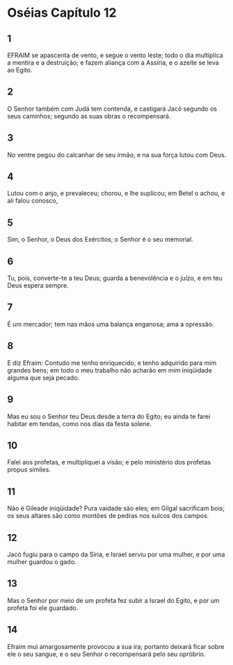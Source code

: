 # Oséias Capítulo 12

## 1
EFRAIM se apascenta de vento, e segue o vento leste; todo o dia multiplica a mentira e a destruição; e fazem aliança com a Assíria, e o azeite se leva ao Egito.

## 2
O Senhor também com Judá tem contenda, e castigará Jacó segundo os seus caminhos; segundo as suas obras o recompensará.

## 3
No ventre pegou do calcanhar de seu irmão, e na sua força lutou com Deus.

## 4
Lutou com o anjo, e prevaleceu; chorou, e lhe suplicou; em Betel o achou, e ali falou conosco,

## 5
Sim, o Senhor, o Deus dos Exércitos; o Senhor é o seu memorial.

## 6
Tu, pois, converte-te a teu Deus; guarda a benevolência e o juízo, e em teu Deus espera sempre.

## 7
É um mercador; tem nas mãos uma balança enganosa; ama a opressão.

## 8
E diz Efraim: Contudo me tenho enriquecido, e tenho adquirido para mim grandes bens; em todo o meu trabalho não acharão em mim iniqüidade alguma que seja pecado.

## 9
Mas eu sou o Senhor teu Deus desde a terra do Egito; eu ainda te farei habitar em tendas, como nos dias da festa solene.

## 10
Falei aos profetas, e multipliquei a visão; e pelo ministério dos profetas propus símiles.

## 11
Não é Gileade iniqüidade? Pura vaidade são eles; em Gilgal sacrificam bois; os seus altares são como montões de pedras nos sulcos dos campos.

## 12
Jacó fugiu para o campo da Síria, e Israel serviu por uma mulher, e por uma mulher guardou o gado.

## 13
Mas o Senhor por meio de um profeta fez subir a Israel do Egito, e por um profeta foi ele guardado.

## 14
Efraim mui amargosamente provocou a sua ira; portanto deixará ficar sobre ele o seu sangue, e o seu Senhor o recompensará pelo seu opróbrio.

